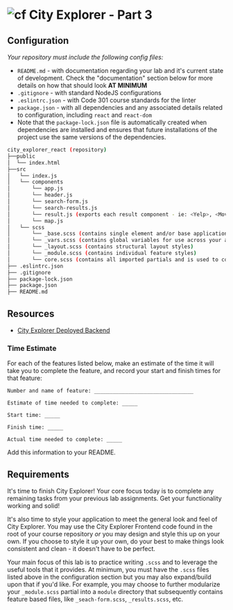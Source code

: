 # ![cf](http://i.imgur.com/7v5ASc8.png) City Explorer - Part 3

## Configuration

_Your repository must include the following config files:_
- `README.md` - with documentation regarding your lab and it's current state of development. Check the "documentation" section below for more details on how that should look **AT MINIMUM**
- `.gitignore` - with standard NodeJS configurations
- `.eslintrc.json` - with Code 301 course standards for the linter
- `package.json` - with all dependencies and any associated details related to configuration, including `react` and `react-dom`
- Note that the `package-lock.json` file is automatically created when dependencies are installed and ensures that future installations of the project use the same versions of the dependencies.

```sh
city_explorer_react (repository)
├──public
│  └── index.html
├──src
│   └── index.js
│   └── components
│       └── app.js
│       └── header.js
│       └── search-form.js
│       └── search-results.js
│       └── result.js (exports each result component - ie: <Yelp>, <MovieDB> or each component may named/exported as its own file)
│       └── map.js
│   └── scss
│       └── _base.scss (contains single element and/or base application styles)
│       └── _vars.scss (contains global variables for use across your application)
│       └── _layout.scss (contains structural layout styles)
│       └── _module.scss (contains individual feature styles)
│       └── core.scss (contains all imported partials and is used to compile down into the final css stylesheet)
├── .eslintrc.json
├── .gitignore
├── package-lock.json
├── package.json
├── README.md
```

## Resources
- [City Explorer Deployed Backend](https://city-explorer-backend.herokuapp.com)


### Time Estimate

For each of the features listed below, make an estimate of the time it will take you to complete the feature, and record your start and finish times for that feature:

```
Number and name of feature: ________________________________

Estimate of time needed to complete: _____

Start time: _____

Finish time: _____

Actual time needed to complete: _____
```

Add this information to your README.

## Requirements
It's time to finish City Explorer!  Your core focus today is to complete any remaining tasks from your previous lab assignments.  Get your functionality working and solid!

It's also time to style your application to meet the general look and feel of City Explorer.  You may use the City Explorer Frontend code found in the root of your course repository *or* you may design and style this up on your own.  If you choose to style it up your own, do your best to make things look consistent and clean - it doesn't have to be perfect.

Your main focus of this lab is to practice writing `.scss` and to leverage the useful tools that it provides.  At minimum, you must have the `.scss` files listed above in the configuration section but you may also expand/build upon that if you'd like.  For example, you may choose to further modularize your `_module.scss` partial into a `module` directory that subsequently contains feature based files, like `_seach-form.scss`, `_results.scss`, etc.
